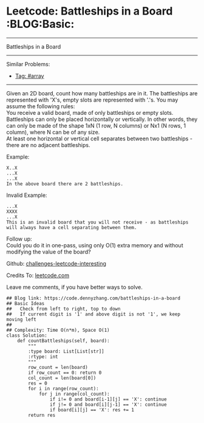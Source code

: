 # Leetcode: Battleships in a Board     :BLOG:Basic:


---

Battleships in a Board  

---

Similar Problems:  
-   [Tag: #array](https://code.dennyzhang.com/tag/array)

---

Given an 2D board, count how many battleships are in it. The battleships are represented with 'X's, empty slots are represented with '.'s. You may assume the following rules:  
You receive a valid board, made of only battleships or empty slots.  
Battleships can only be placed horizontally or vertically. In other words, they can only be made of the shape 1xN (1 row, N columns) or Nx1 (N rows, 1 column), where N can be of any size.  
At least one horizontal or vertical cell separates between two battleships - there are no adjacent battleships.  

Example:  

    X..X
    ...X
    ...X
    In the above board there are 2 battleships.

Invalid Example:  

    ...X
    XXXX
    ...X
    This is an invalid board that you will not receive - as battleships will always have a cell separating between them.

Follow up:  
Could you do it in one-pass, using only O(1) extra memory and without modifying the value of the board?  

Github: [challenges-leetcode-interesting](https://github.com/DennyZhang/challenges-leetcode-interesting/tree/master/battleships-in-a-board)  

Credits To: [leetcode.com](https://leetcode.com/problems/battleships-in-a-board/description/)  

Leave me comments, if you have better ways to solve.  

    ## Blog link: https://code.dennyzhang.com/battleships-in-a-board
    ## Basic Ideas
    ##   Check from left to right, top to down
    ##   If current digit is '1' and above digit is not '1', we keep moving left
    ## 
    ## Complexity: Time O(n*m), Space O(1)
    class Solution:
        def countBattleships(self, board):
            """
            :type board: List[List[str]]
            :rtype: int
            """
            row_count = len(board)
            if row_count == 0: return 0
            col_count = len(board[0])
            res = 0
            for i in range(row_count):
                for j in range(col_count):
                    if i!= 0 and board[i-1][j] == 'X': continue
                    if j!= 0 and board[i][j-1] == 'X': continue
                    if board[i][j] == 'X': res += 1
            return res